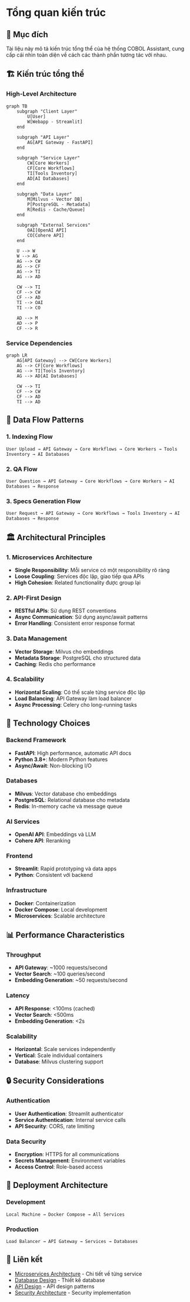 # Tổng quan kiến trúc

## 🎯 Mục đích

Tài liệu này mô tả kiến trúc tổng thể của hệ thống COBOL Assistant, cung cấp cái nhìn toàn diện về cách các thành phần tương tác với nhau.

## 🏗️ Kiến trúc tổng thể

### High-Level Architecture

```mermaid
graph TB
    subgraph "Client Layer"
        U[User]
        W[Webapp - Streamlit]
    end
    
    subgraph "API Layer"
        AG[API Gateway - FastAPI]
    end
    
    subgraph "Service Layer"
        CW[Core Workers]
        CF[Core Workflows]
        TI[Tools Inventory]
        AD[AI Databases]
    end
    
    subgraph "Data Layer"
        M[Milvus - Vector DB]
        P[PostgreSQL - Metadata]
        R[Redis - Cache/Queue]
    end
    
    subgraph "External Services"
        OAI[OpenAI API]
        CO[Cohere API]
    end
    
    U --> W
    W --> AG
    AG --> CW
    AG --> CF
    AG --> TI
    AG --> AD
    
    CW --> TI
    CF --> CW
    CF --> AD
    TI --> OAI
    TI --> CO
    
    AD --> M
    AD --> P
    CF --> R
```

### Service Dependencies

```mermaid
graph LR
    AG[API Gateway] --> CW[Core Workers]
    AG --> CF[Core Workflows]
    AG --> TI[Tools Inventory]
    AG --> AD[AI Databases]
    
    CW --> TI
    CF --> CW
    CF --> AD
    TI --> AD
```

## 🔄 Data Flow Patterns

### 1. Indexing Flow
```
User Upload → API Gateway → Core Workflows → Core Workers → Tools Inventory → AI Databases
```

### 2. QA Flow
```
User Question → API Gateway → Core Workflows → Core Workers → AI Databases → Response
```

### 3. Specs Generation Flow
```
User Request → API Gateway → Core Workflows → Tools Inventory → AI Databases → Response
```

## 🏛️ Architectural Principles

### 1. Microservices Architecture
- **Single Responsibility**: Mỗi service có một responsibility rõ ràng
- **Loose Coupling**: Services độc lập, giao tiếp qua APIs
- **High Cohesion**: Related functionality được group lại

### 2. API-First Design
- **RESTful APIs**: Sử dụng REST conventions
- **Async Communication**: Sử dụng async/await patterns
- **Error Handling**: Consistent error response format

### 3. Data Management
- **Vector Storage**: Milvus cho embeddings
- **Metadata Storage**: PostgreSQL cho structured data
- **Caching**: Redis cho performance

### 4. Scalability
- **Horizontal Scaling**: Có thể scale từng service độc lập
- **Load Balancing**: API Gateway làm load balancer
- **Async Processing**: Celery cho long-running tasks

## 🔧 Technology Choices

### Backend Framework
- **FastAPI**: High performance, automatic API docs
- **Python 3.8+**: Modern Python features
- **Async/Await**: Non-blocking I/O

### Databases
- **Milvus**: Vector database cho embeddings
- **PostgreSQL**: Relational database cho metadata
- **Redis**: In-memory cache và message queue

### AI Services
- **OpenAI API**: Embeddings và LLM
- **Cohere API**: Reranking

### Frontend
- **Streamlit**: Rapid prototyping và data apps
- **Python**: Consistent với backend

### Infrastructure
- **Docker**: Containerization
- **Docker Compose**: Local development
- **Microservices**: Scalable architecture

## 📊 Performance Characteristics

### Throughput
- **API Gateway**: ~1000 requests/second
- **Vector Search**: ~100 queries/second
- **Embedding Generation**: ~50 requests/second

### Latency
- **API Response**: <100ms (cached)
- **Vector Search**: <500ms
- **Embedding Generation**: <2s

### Scalability
- **Horizontal**: Scale services independently
- **Vertical**: Scale individual containers
- **Database**: Milvus clustering support

## 🔒 Security Considerations

### Authentication
- **User Authentication**: Streamlit authenticator
- **Service Authentication**: Internal service calls
- **API Security**: CORS, rate limiting

### Data Security
- **Encryption**: HTTPS for all communications
- **Secrets Management**: Environment variables
- **Access Control**: Role-based access

## 🚀 Deployment Architecture

### Development
```
Local Machine → Docker Compose → All Services
```

### Production
```
Load Balancer → API Gateway → Services → Databases
```

## 🔗 Liên kết

- [Microservices Architecture](./microservices.md) - Chi tiết về từng service
- [Database Design](./databases.md) - Thiết kế database
- [API Design](./apis.md) - API design patterns
- [Security Architecture](./security.md) - Security implementation
